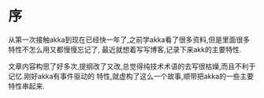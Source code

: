 # 序

从第一次接触akka到现在已经快一年了,之前学akka看了很多资料,但是里面很多特性不怎么用又都慢慢忘记了,
最近就想着写写博客,记录下来akk的主要特性.

文章内容构思了好多次,提纲改了又改,总觉得纯技术术语的去写很枯燥,而且不利于记忆.刚好akka有事件驱动的
特性,就虚构了这么一个故事,顺带把akka的一些主要特性串起来.